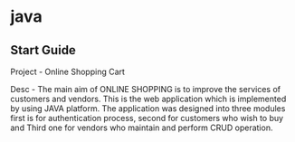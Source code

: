 # java

Start Guide
-------------

Project - Online Shopping Cart

Desc  - The main aim of ONLINE SHOPPING is to improve the services of customers and vendors. This is the web application which is implemented by using JAVA platform. The application was designed into three modules first is for authentication process, second for customers who wish to buy and Third one for vendors who maintain and perform CRUD operation. 
